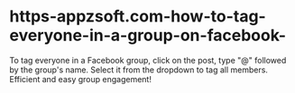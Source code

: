 # https-appzsoft.com-how-to-tag-everyone-in-a-group-on-facebook-
To tag everyone in a Facebook group, click on the post, type "@" followed by the group's name. Select it from the dropdown to tag all members. Efficient and easy group engagement!
